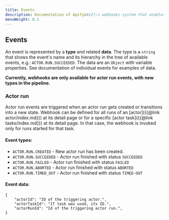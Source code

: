 ```yaml
---
title: Events
description: Documentation of Apify&#x27;s webhooks system that enables integration of multiple actors or external systems.
menuWeight: 8.1
---
```


## [](./webhooks#events)Events

An event is represented by a **type** and related **data**. The type is a `string` that shows the event's name and its hierarchy in the tree of available events, e.g.: `ACTOR.RUN.SUCCEEDED`. The data are an `Object` with variable properties. See documentation of individual events for examples of data.

**Currently, webhooks are only available for actor run events, with new types in the pipeline.**

### [](./webhooks#events-actor-run)Actor run

Actor run events are triggered when an actor run gets created or transitions into a new state. Webhook can be defined for all runs of an [actor]({{@link actor/index.md}}) at its detail page or for a specific [actor task]({{@link tasks/index.md}}) at its detail page. In that case, the webhook is invoked only for runs started for that task.

#### Event types:

*   `ACTOR.RUN.CREATED` - New actor run has been created.
*   `ACTOR.RUN.SUCCEEDED` - Actor run finished with status `SUCCEEDED`
*   `ACTOR.RUN.FAILED` - Actor run finished with status `FAILED`
*   `ACTOR.RUN.ABORTED` - Actor run finished with status `ABORTED`
*   `ACTOR.RUN.TIMED_OUT` - Actor run finished with status `TIMED-OUT`

#### Event data:

    {
        "actorId": "ID of the triggering actor.",
        "actorTaskId": "If task was used, its ID.",
        "actorRunId": "Id of the triggering actor run.",
    }
